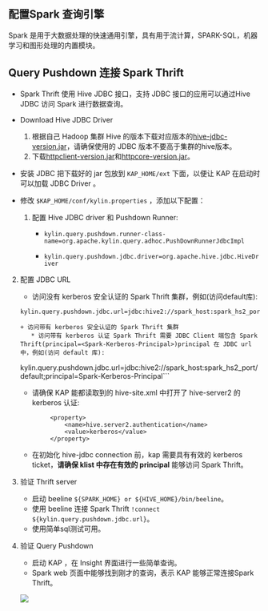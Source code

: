 ## 配置Spark 查询引擎

Spark 是用于大数据处理的快速通用引擎，具有用于流计算，SPARK-SQL，机器学习和图形处理的内置模块。
## Query Pushdown 连接 Spark Thrift
* Spark Thrift 使用 Hive JDBC 接口，支持 JDBC 接口的应用可以通过Hive JDBC 访问 Spark 进行数据查询。

* Download Hive JDBC Driver
  1. 根据自己 Hadoop 集群 Hive 的版本下载对应版本的[hive-jdbc-version.jar](hive-jdbc.jarhttps://mvnrepository.com/artifact/org.apache.hive/hive-jdbc)，请确保使用的 JDBC 版本不要高于集群的hive版本。
  2. 下载[httpclient-version.jar](https://mvnrepository.com/artifact/org.apache.httpcomponents/httpclient)和[httpcore-version.jar](https://mvnrepository.com/artifact/org.apache.httpcomponents/httpcore)。

* 安装 JDBC
  把下载好的 jar 包放到 `KAP_HOME/ext` 下面，以便让 KAP 在启动时可以加载 JDBC Driver 。

* 修改 `$KAP_HOME/conf/kylin.properties` ，添加以下配置：

  1. 配置 Hive JDBC driver 和 Pushdown Runner:
     + ```kylin.query.pushdown.runner-class-name=org.apache.kylin.query.adhoc.PushDownRunnerJdbcImpl```

     + ```kylin.query.pushdown.jdbc.driver=org.apache.hive.jdbc.HiveDriver```


2.   配置 JDBC URL
     + 访问没有 kerberos 安全认证的 Spark Thrift 集群，例如(访问default库):
     ```
     kylin.query.pushdown.jdbc.url=jdbc:hive2://spark_host:spark_hs2_port/default```

     + 访问带有 kerberos 安全认证的 Spark Thrift 集群
        * 访问带有 kerberos 认证 Spark Thrift 需要 JDBC Client 端包含 Spark Thrift(principal=<Spark-Kerberos-Principal>)principal 在 JDBC url中，例如(访问 default 库):
        ```
        kylin.query.pushdown.jdbc.url=jdbc:hive2://spark_host:spark_hs2_port/default;principal=Spark-Kerberos-Principal```

        * 请确保 KAP 能都读取到的 hive-site.xml 中打开了 hive-server2 的 kerberos 认证:
       
                   <property>
                       <name>hive.server2.authentication</name>
                       <value>kerberos</value>
                   </property>
        * 在初始化 hive-jdbc connection 前，kap 需要具有有效的 kerberos ticket，**请确保 klist 中存在有效的 principal** 能够访问 Spark Thrift。
3.   验证 Thrift server
     + 启动 beeline ```${SPARK_HOME} or ${HIVE_HOME}/bin/beeline```。
     + 使用 beeline 连接 Spark Thrift ```!connect  ${kylin.query.pushdown.jdbc.url}```。
     + 使用简单sql测试可用。
4. 验证 Query Pushdown
     + 启动 KAP ，在 Insight 界面进行一些简单查询。
     + Spark web 页面中能够找到刚才的查询，表示 KAP 能够正常连接Spark Thrift。

      ![](images/query_pushdown_spark.png)





